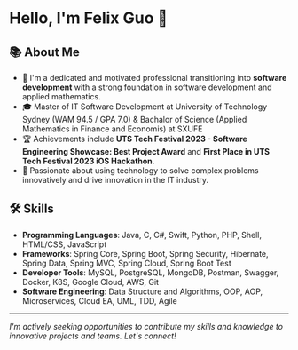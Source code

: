 # Hello, I'm Felix Guo 👋

## 📚 About Me

- 🌱 I'm a dedicated and motivated professional transitioning into **software development** with a strong foundation in software development and applied mathematics.
- 🎓 Master of IT Software Development at University of Technology Sydney (WAM 94.5 / GPA 7.0) & Bachalor of Science (Applied Mathematics in Finance and Economis) at SXUFE
- 🏆 Achievements include **UTS Tech Festival 2023 - Software Engineering Showcase: Best Project Award** and **First Place in UTS Tech Festival 2023 iOS Hackathon**.
- 🤖 Passionate about using technology to solve complex problems innovatively and drive innovation in the IT industry.

## 🛠 Skills

- **Programming Languages**: Java, C, C#, Swift, Python, PHP, Shell, HTML/CSS, JavaScript
- **Frameworks**: Spring Core, Spring Boot, Spring Security, Hibernate, Spring Data, Spring MVC, Spring Cloud, Spring Boot Test
- **Developer Tools**: MySQL, PostgreSQL, MongoDB, Postman, Swagger, Docker, K8S, Google Cloud, AWS, Git
- **Software Engineering**: Data Structure and Algorithms, OOP, AOP, Microservices, Cloud EA, UML, TDD, Agile

---

*I'm actively seeking opportunities to contribute my skills and knowledge to innovative projects and teams. Let's connect!*
